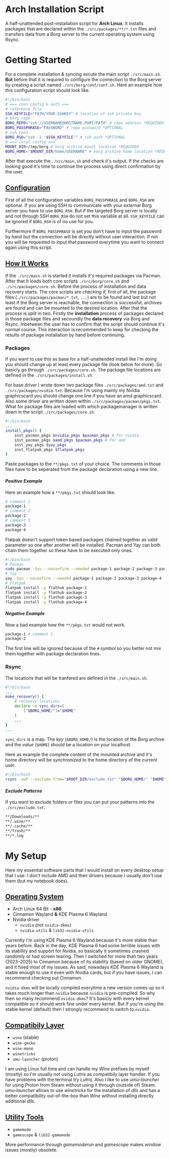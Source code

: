 # Arch Installation Script

A half-unattended post-installation script for **Arch Linux**. It installs  packages that are declared within the `./src/packages/**/*.txt` files and transfers data from a Borg server to the current operating system using Rsync.

# Getting Started

For a complete installation & syncing excute the main script `./src/main.sh`. **But** before that it is required to configure the connection to the Borg server by creating a script named `./src/borg/conf/conf.sh`. Here an example how this configuration script should look like.

```bash
#!/bin/bash
# === conn config & auth ===
# reference file
SSH_KEYFILE="PATH/YOUR-SSHKEY" # location of ssh private key
# borg repo
BORG_REPO="ssh://USERNAME@HOSTNAME:PORT/PATH" # repo address *REQUIRED
BORG_PASSPHRASE="PASSWORD" # repo password *OPTIONAL
# ssh conn
BORG_RSH="ssh -i '$SSH_KEYFILE'" # ssh auth *OPTIONAL
# === local config ===
MOUNT_DIR=/tmp/borg # borg archive mount location *REQUIRED
BORG_HOME="$MOUNT_DIR/home/USERNAME" # borg archive home location *REQUIRED
```

After that execute the `./src/main.sh` and check it's output. If the checks are looking good it's time to continue the process using direct confirmation by the user.

## <u> Configuration </u> 

First of all the configuration variables `BORG_PASSPHRASE` and `BORG_RSH` are optional. If you are using SSH to communicate with your external Borg server you have to use `BORG_RSH`. But if the targeted Borg server is locally and not through SSH `BORG_RSH` do not set this variable at all. `SSH_KEYFILE` can be ignored if `BORG_RSH` is of no use for you.

Furthermore If `BORG_PASSPHRASE` is set you don't have to input the password by hand but the connection will be directly without user interaction. If not you will be requested to input that password everytime you want to connect again using this script.

## <u> How It Works </u>

If the `./src/main.sh` is started it installs it's required packages via Pacman. After that It loads both core scripts `./src/borg/core.sh` and `./src/packages/core.sh`. Before the process of installation and data recovery starts. The core scripts are checking if, first of all, the package files (`./src/packages/pacman/*.txt`, `...`) are to be found and last but not least if the Borg server is reachable, the connection is successful, archives are found and can be mounted to the desired location. After that the process is split in two. Firstly the **installation** process of packages declared in those package files and secoundly the **data recovery** via Borg and Rsync. Inbetween the user has to confirm that the script should continue it's normal course. This interaction is recommended to keep for checking the results of package installation by hand before continuing.

### Packages

If you want to use this as base for a half-unattended install like I'm doing you should change up at least every package file (look below for more). So basicly go through `./src/packages/core.sh`. The package file locations are defined in the `./src/packages/install.sh`.

For base driver I wrote down two package files `./src/packages/amd.txt` and `./src/packages/nvidia.txt`. Because I'm using mainly my Nvidia graphicscard you should change one line if you have an amd graphicscard. Also some driver are written down within `./src/packages/pacman/pkgs.txt`. What for package files are loaded with which packagemanager is written down in the script `./src/packages/core.sh`.

```bash
#!/bin/bash
...
install_pkgs() {
    inst_pacman_pkgs $nvidia_pkgs $pacman_pkgs # for nvidia
    inst_pacman_pkgs $amd_pkgs $pacman_pkgs # for amd
    inst_yay_pkgs $yay_pkgs
    inst_flatpak_pkgs $flatpak_pkgs
}
```

Paste packages to the `**/pkgs.txt` of your choice. The comments in those files have to be seperated from the package declaration using a new line.

#### *Positive Example*

Here an example how a `**/pkgs.txt` should look like.

```bash
# comment 1
package-1
# comment 2
package-2
# comment 3
package-3
package-4
```

Flatpak doesn't support token based packages chained together as valid parameter so one after another will be installed. Pacman and Yay can both chain them together so these have to be executed only ones.

```bash
#!/bin/bash
# Pacman
sudo pacman -Syu --noconfirm --needed package-1 package-2 package-3 package-4
# Yay
yay -Syu --noconfirm --needed package-1 package-2 package-3 package-4
# Flatpak
flatpak install -y flathub package-1
flatpak install -y flathub package-2
flatpak install -y flathub package-3
flatpak install -y flathub package-4
```

#### *Negative Example*

Now a bad example how the `**/pkgs.txt` would not work.

```bash
package-1 # comment 1
package-2
```

The first line will be ignored because of the `#` symbol so you better not mix them together with package declaration lines.

### Rsync

The locations that will be tranfered are defined in the `./src/main.sh`.

```bash
#!/bin/bash
...
make_recovery() {
    # recovery locations
    declare -A sync_dirs=(
        ["$BORG_HOME/"]="$HOME"
    )
    ...
}
...
```

`sync_dirs` is a map. The *key* (`$BORG_HOME/`) is the location of the Borg archive and the *value* (`$HOME`) should be a location on your localhost.

Here as example the complete content of the mounted archive and it's home directory will be *synchronized* to the home directory of the current user.

```bash
#!/bin/bash
rsync -avP --exclude-from="$ROOT_DIR/exclude.txt" "$BORG_HOME/" "$HOME" # key -> value
```

#### *Exclude Patterns*

If you want to exclude folders or files you can put your patterns into the `./src/exclude.txt`.

```bash
**/Downloads/**
**/.wine/**
**/.cache/**
**/Trash/**
**/*.log
```

# My Setup

Here my essential software parts that I would install on every desktop setup that I use. I don't include AMD and their drivers because I usually don't use them (but my notebook does).

## <u> Operating System </u>
* Arch Linux 64 Bit - **x86**
* Cinnamon Wayland **&** KDE Plasma 6 Wayland
* Nvidia driver
    * `nvidia` (not `nvidia-dkms`)
    * `nvidia-utils` & `lib32-nvidia-utils`

Currently I'm using KDE Plasma 6 Wayland because it's more stable than years before. Back in the day, KDE Plasma 6 had some terrible issues with its stability and support for Nvidia, so basically it sometimes crashed randomly or had screen tearing. Then I switched for more than two years (2023–2025) to Cinnamon because of its stability (based on older GNOME), and it fixed most of my issues. As said, nowadays KDE Plasma 6 Wayland is stable enough to use it even with Nvidia cards, but if you have issues, I can recommend checking out Cinnamon.

`nvidia-dkms` will be locally compiled everytime a new version comes up so it takes much longer than `nvidia` because `nvidia` is pre-compiled. So why then so many recommend `nvidia-dkms`? It's basicly with every kernel compatible so it should work fine under every kernel. But If you're using the stable kernel (default) then I strongly recommend to switch to `nvidia`.

## <u> Compatibily Layer </u>
* `wine` (stable)
* `wine-gecko` 
* `wine-mono`
* `winetricks`
* `umu-launcher` (proton)

I am using Linux full time and can handle my *Wine* prefixes by myself (mostly) so I'm usually not using *Lutris* as compatibily layer handler. If you have problems with the terminal try *Lutris*. Also I like to use *umu-launcher* for using Proton from Steam without using it through (outside of) Steam. *umu-launcher* allows to use *winetricks* for the installation of *dlls* and has a better compatibility out-of-the-box than *Wine* without installing directly additional *dlls*.

## <u> Utility Tools </u>
* `gamemode`
* `gamescope` & `lib32-gamemode`

More performance through *gamemoderun* and *gamescope* makes window issues (mostly) obsolete.
